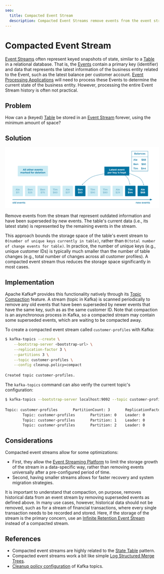 ```yaml
---
seo:
  title: Compacted Event Stream
  description: Compacted Event Streams remove events from the event stream that represent outdated information and have been superseded by new events
---
```


# Compacted Event Stream

[Event Streams](../event-stream/event-stream.md) often represent keyed snapshots of state, similar to a [Table](../table/state-table.md) in a relational database. That is, the [Events](../event/event.md) contain a primary key (identifier) and data that represents the latest information of the business entity related to the Event, such as the latest balance per customer account. [Event Processing Applications](../event-processing/event-processing-application.md) will need to process these Events to determine the current state of the business entity. However, processing the entire Event Stream history is often not practical.


## Problem

How can a (keyed) [Table](../table/state-table.md) be stored in an [Event Stream](../event-stream/event-stream.md) forever, using the minimum amount of space?


## Solution

![compacted-event-stream](../img/compacted-event-stream.svg)

Remove events from the stream that represent outdated information and have been superseded by new events. The table's current data (i.e., its latest state) is represented by the remaining events in the stream.

This approach bounds the storage space of the table's event stream to `Θ(number of unique keys currently in table)`, rather than `Θ(total number of change events for table)`. In practice, the number of unique keys (e.g., unique customer IDs) is typically much smaller than the number of table changes (e.g., total number of changes across all customer profiles). A compacted event stream thus reduces the storage space significantly in most cases.


## Implementation

Apache Kafka® provides this functionality natively through its [Topic Compaction](https://kafka.apache.org/documentation/#compaction) feature. A stream (topic in Kafka) is scanned periodically to remove any old events that have been superseded by newer events that have the same key, such as as the same customer ID. Note that compaction is an asynchronous process in Kafka, so a compacted stream may contain some superseded events, which are waiting to be compacted away.

To create a compacted event stream called `customer-profiles` with Kafka:

```bash
$ kafka-topics --create \
    --bootstrap-server <bootstrap-url> \
    --replication-factor 3 \
    --partitions 3 \
    --topic customer-profiles \
    --config cleanup.policy=compact

Created topic customer-profiles.
```

The `kafka-topics` command can also verify the current topic's configuration:

```bash
$ kafka-topics --bootstrap-server localhost:9092 --topic customer-profiles --describe

Topic: customer-profiles       PartitionCount: 3       ReplicationFactor: 1    Configs: cleanup.policy=compact,segment.bytes=1073741824
        Topic: customer-profiles       Partition: 0    Leader: 0       Replicas: 0     Isr: 0  Offline:
        Topic: customer-profiles       Partition: 1    Leader: 0       Replicas: 0     Isr: 0  Offline:
        Topic: customer-profiles       Partition: 2    Leader: 0       Replicas: 0     Isr: 0  Offline:
```


## Considerations

Compacted event streams allow for some optimizations:

* First, they allow the [Event Streaming Platform](../event-stream/event-streaming-platform.md) to limit the storage growth of the stream in a data-specific way, rather than removing events universally after a pre-configured period of time.
* Second, having smaller streams allows for faster recovery and system migration strategies.

It is important to understand that compaction, on purpose, removes historical data from an event stream by removing superseded events as defined above. In many use cases, however, historical data should not be removed, such as for a stream of financial transactions, where every single transaction needs to be recorded and stored. Here, if the storage of the stream is the primary concern, use an [Infinite Retention Event Stream](infinite-retention-event-stream.md) instead of a compacted stream.


## References

* Compacted event streams are highly related to the [State Table](../table/state-table.md) pattern.
* Compacted event streams work a bit like simple [Log Structured Merge Trees](http://www.benstopford.com/2015/02/14/log-structured-merge-trees/).
* [Cleanup policy configuration](https://docs.confluent.io/platform/current/installation/configuration/topic-configs.html#topicconfigs_cleanup.policy) of Kafka topics.
